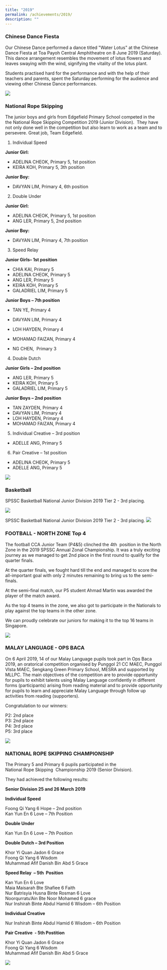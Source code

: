 ```yaml
---
title: "2019"
permalink: /achievements/2019/
description: ""
---
```

### Chinese Dance Fiesta

Our Chinese Dance performed a dance titled "Water Lotus" at the Chinese Dance Fiesta at Toa Payoh Central Amphitheatre on 8 June 2019 (Saturday). This dance arrangement resembles the movement of lotus flowers and leaves swaying with the wind, signifying the vitality of the lotus plant.&nbsp;

Students practised hard for the performance and with the help of their teachers and parents, spent the Saturday performing for the audience and viewing other Chinese Dance performances.

![](/images/Chinese%20Dance%20Fiesta.png)

### National Rope Skipping

The junior boys and girls from Edgefield Primary School competed in the the National Rope Skipping Competition 2019 (Junior Division).&nbsp; They have not only done well in the competition but also learn to work as a team and to persevere. Great job, Team Edgefield.&nbsp;

1. Individual Speed

**Junior Girl:**&nbsp;

* ADELINA CHEOK, Primary 5, 1st position
* KEIRA KOH, Primary 5, 3th position&nbsp;

**Junior Boy:**

* DAVYAN LIM, Primary 4, 6th position

  
2. Double Under

**Junior Girl:**

* ADELINA CHEOK, Primary 5, 1st position
* ANG LER, Primary 5, 2nd position

**Junior Boy:**

* DAVYAN LIM, Primary 4, 7th position

  
3. Speed Relay

**Junior Girls– 1st position**

* CHIA KAI, Primary 5
* ADELINA CHEOK, Primary 5
* ANG LER, Primary 5
* KEIRA KOH, Primary 5
* GALADRIEL LIM, Primary 5

**Junior Boys – 7th position**

* TAN YE, Primary 4

* DAVYAN LIM, Primary 4

* LOH HAYDEN, Primary 4

* MOHAMAD FAIZAN, Primary 4

* NG CHEN,&nbsp; Primary 3

  
4. Double Dutch

**Junior Girls – 2nd position**

* ANG LER, Primary 5
* KEIRA KOH, Primary 5
* GALADRIEL LIM, Primary 5

**Junior Boys – 2nd position**

* TAN ZAYDEN, Primary 4
* DAVYAN LIM, Primary 4
* LOH HAYDEN, Primary 4
* MOHAMAD FAIZAN, Primary 4

  
5. Individual Creative – 3rd position

* ADELLE ANG, Primary 5

  
6. Pair Creative – 1st position

* ADELINA CHEOK, Primary 5
* ADELLE ANG, Primary 5

![](/images/National%20Rope%20Skippping%20Competition.png)

### Basketball
SPSSC Basketball National Junior Division 2019 Tier 2 - 3rd placing.

![](/images/Basketball.png)

SPSSC Basketball National Junior Division 2019 Tier 2 - 3rd placing.
![](/images/Basketball%20CCA.jpeg)

### FOOTBALL - NORTH ZONE Top 4

The football CCA Junior Team (P4&amp;5) clinched the 4th&nbsp; position in the North Zone in the 2019 SPSSC Annual Zonal Championship.&nbsp;It was a truly exciting journey as we managed to get 2nd place in the first round to qualify for the quarter finals.&nbsp;

At the quarter finals, we fought hard till the end and managed to score the all-important goal with only 2 minutes remaining to bring us to the semi-finals.

At the semi-final match, our P5 student Ahmad Martin was awarded the player of the match award.

As the top 4 teams in the zone, we also got to participate in the Nationals to play against the top teams in the other zone.&nbsp;&nbsp;

We can proudly celebrate our juniors for making it to the top 16 teams in Singapore.

![](/images/NORTH%20ZONE%20SOCCER.png)

### MALAY LANGUAGE - OPS BACA

On 6 April 2019, 14 of our Malay Language pupils took part in Ops Baca 2019, an oratorical competition organised by Punggol 21 CC MAEC, Punggol VIsta MAEC, Sengkang Green Primary School, MESRA and supported by MLLPC. The main objectives of the competition are to provide opportunity for pupils to exhibit talents using Malay Language confidently in different forms (participants) arising from reading material and to provide opportunity for pupils to learn and appreciate Malay Language through follow up activities from reading (supporters).&nbsp;

Congratulation to our winners:

P2: 2nd place <br>
P3: 2nd place <br>
P4: 3rd place <br>
P5: 3rd place

![](/images/IMG-20190410-WA0002.jpeg)

### NATIONAL ROPE SKIPPING CHAMPIONSHIP

The Primary 5 and Primary 6 pupils participated in the&nbsp; National&nbsp;Rope&nbsp;Skipping&nbsp; Championship 2019 (Senior Division).

They had achieved the following results:

  

**Senior Division 25 and 26 March 2019**

**Individual Speed**

Foong Qi Yang 6 Hope – 2nd&nbsp;position <br>
Kan Yun En 6 Love – 7th&nbsp;Position

**Double Under**  

Kan Yun En 6 Love – 7th&nbsp;Position

**Double Dutch – 3rd&nbsp;Position**

Khor Yi Quan Jadon 6 Grace <br>
Foong Qi Yang 6 Wisdom <br>
Muhammad Afif Danish Bin Abd 5 Grace

**Speed Relay&nbsp; – 5th&nbsp;&nbsp;Position**

Kan Yun En 6 Love <br>
Maia Maisarah Bte Shafiee 6 Faith <br>
Nur Batrisyia Husna Binte Rosman 6 Love <br>
Noorqurratu’Ain Bte Noor Mohamed 6 grace <br>
Nur Inshirah Binte Abdul Hamid 6 Wisdom – 6th&nbsp;Position&nbsp;

**Individual Creative**

Nur Inshirah Binte Abdul Hamid 6 Wisdom – 6th&nbsp;Position

**Pair Creative&nbsp; - 5th&nbsp;Postition**

Khor Yi Quan Jadon 6 Grace <br>
Foong Qi Yang 6 Wisdom <br>
Muhammad Afif Danish Bin Abd 5 Grace

![](/images/nationals_senior%20rope%20skipping.png)